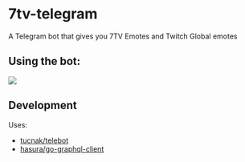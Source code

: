 # 7tv-telegram
A Telegram bot that gives you 7TV Emotes and Twitch Global emotes

## Using the bot:

![](https://i.imgur.com/B2QyQmB.gif)

## Development

Uses:

* [tucnak/telebot](https://github.com/tucnak/telebot)
* [hasura/go-graphql-client](https://github.com/hasura/go-graphql-client)
